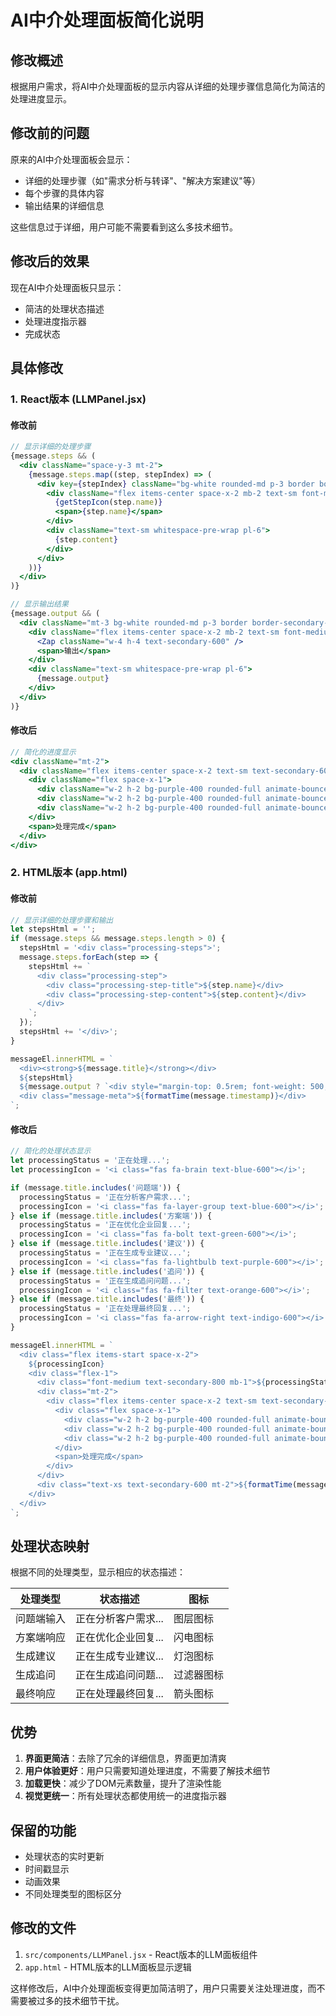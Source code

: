 # AI中介处理面板简化说明

## 修改概述

根据用户需求，将AI中介处理面板的显示内容从详细的处理步骤信息简化为简洁的处理进度显示。

## 修改前的问题

原来的AI中介处理面板会显示：
- 详细的处理步骤（如"需求分析与转译"、"解决方案建议"等）
- 每个步骤的具体内容
- 输出结果的详细信息

这些信息过于详细，用户可能不需要看到这么多技术细节。

## 修改后的效果

现在AI中介处理面板只显示：
- 简洁的处理状态描述
- 处理进度指示器
- 完成状态

## 具体修改

### 1. React版本 (LLMPanel.jsx)

#### 修改前
```jsx
// 显示详细的处理步骤
{message.steps && (
  <div className="space-y-3 mt-2">
    {message.steps.map((step, stepIndex) => (
      <div key={stepIndex} className="bg-white rounded-md p-3 border border-secondary-100">
        <div className="flex items-center space-x-2 mb-2 text-sm font-medium text-secondary-800">
          {getStepIcon(step.name)}
          <span>{step.name}</span>
        </div>
        <div className="text-sm whitespace-pre-wrap pl-6">
          {step.content}
        </div>
      </div>
    ))}
  </div>
)}

// 显示输出结果
{message.output && (
  <div className="mt-3 bg-white rounded-md p-3 border border-secondary-100">
    <div className="flex items-center space-x-2 mb-2 text-sm font-medium text-secondary-800">
      <Zap className="w-4 h-4 text-secondary-600" />
      <span>输出</span>
    </div>
    <div className="text-sm whitespace-pre-wrap pl-6">
      {message.output}
    </div>
  </div>
)}
```

#### 修改后
```jsx
// 简化的进度显示
<div className="mt-2">
  <div className="flex items-center space-x-2 text-sm text-secondary-600">
    <div className="flex space-x-1">
      <div className="w-2 h-2 bg-purple-400 rounded-full animate-bounce"></div>
      <div className="w-2 h-2 bg-purple-400 rounded-full animate-bounce" style={{animationDelay: '0.1s'}}></div>
      <div className="w-2 h-2 bg-purple-400 rounded-full animate-bounce" style={{animationDelay: '0.2s'}}></div>
    </div>
    <span>处理完成</span>
  </div>
</div>
```

### 2. HTML版本 (app.html)

#### 修改前
```javascript
// 显示详细的处理步骤和输出
let stepsHtml = '';
if (message.steps && message.steps.length > 0) {
  stepsHtml = '<div class="processing-steps">';
  message.steps.forEach(step => {
    stepsHtml += `
      <div class="processing-step">
        <div class="processing-step-title">${step.name}</div>
        <div class="processing-step-content">${step.content}</div>
      </div>
    `;
  });
  stepsHtml += '</div>';
}

messageEl.innerHTML = `
  <div><strong>${message.title}</strong></div>
  ${stepsHtml}
  ${message.output ? `<div style="margin-top: 0.5rem; font-weight: 500;">输出：${message.output}</div>` : ''}
  <div class="message-meta">${formatTime(message.timestamp)}</div>
`;
```

#### 修改后
```javascript
// 简化的处理状态显示
let processingStatus = '正在处理...';
let processingIcon = '<i class="fas fa-brain text-blue-600"></i>';

if (message.title.includes('问题端')) {
  processingStatus = '正在分析客户需求...';
  processingIcon = '<i class="fas fa-layer-group text-blue-600"></i>';
} else if (message.title.includes('方案端')) {
  processingStatus = '正在优化企业回复...';
  processingIcon = '<i class="fas fa-bolt text-green-600"></i>';
} else if (message.title.includes('建议')) {
  processingStatus = '正在生成专业建议...';
  processingIcon = '<i class="fas fa-lightbulb text-purple-600"></i>';
} else if (message.title.includes('追问')) {
  processingStatus = '正在生成追问问题...';
  processingIcon = '<i class="fas fa-filter text-orange-600"></i>';
} else if (message.title.includes('最终')) {
  processingStatus = '正在处理最终回复...';
  processingIcon = '<i class="fas fa-arrow-right text-indigo-600"></i>';
}

messageEl.innerHTML = `
  <div class="flex items-start space-x-2">
    ${processingIcon}
    <div class="flex-1">
      <div class="font-medium text-secondary-800 mb-1">${processingStatus}</div>
      <div class="mt-2">
        <div class="flex items-center space-x-2 text-sm text-secondary-600">
          <div class="flex space-x-1">
            <div class="w-2 h-2 bg-purple-400 rounded-full animate-bounce"></div>
            <div class="w-2 h-2 bg-purple-400 rounded-full animate-bounce" style="animation-delay: 0.1s"></div>
            <div class="w-2 h-2 bg-purple-400 rounded-full animate-bounce" style="animation-delay: 0.2s"></div>
          </div>
          <span>处理完成</span>
        </div>
      </div>
      <div class="text-xs text-secondary-600 mt-2">${formatTime(message.timestamp)}</div>
    </div>
  </div>
`;
```

## 处理状态映射

根据不同的处理类型，显示相应的状态描述：

| 处理类型 | 状态描述 | 图标 |
|---------|---------|------|
| 问题端输入 | 正在分析客户需求... | 图层图标 |
| 方案端响应 | 正在优化企业回复... | 闪电图标 |
| 生成建议 | 正在生成专业建议... | 灯泡图标 |
| 生成追问 | 正在生成追问问题... | 过滤器图标 |
| 最终响应 | 正在处理最终回复... | 箭头图标 |

## 优势

1. **界面更简洁**：去除了冗余的详细信息，界面更加清爽
2. **用户体验更好**：用户只需要知道处理进度，不需要了解技术细节
3. **加载更快**：减少了DOM元素数量，提升了渲染性能
4. **视觉更统一**：所有处理状态都使用统一的进度指示器

## 保留的功能

- 处理状态的实时更新
- 时间戳显示
- 动画效果
- 不同处理类型的图标区分

## 修改的文件

1. `src/components/LLMPanel.jsx` - React版本的LLM面板组件
2. `app.html` - HTML版本的LLM面板显示逻辑

这样修改后，AI中介处理面板变得更加简洁明了，用户只需要关注处理进度，而不需要被过多的技术细节干扰。

